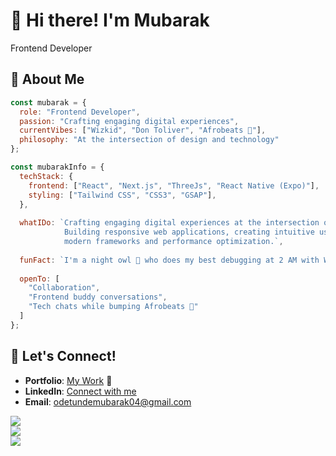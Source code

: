 # 👋 Hi there! I'm Mubarak
Frontend Developer

## 🌟 About Me

```javascript
const mubarak = {
  role: "Frontend Developer",
  passion: "Crafting engaging digital experiences",
  currentVibes: ["Wizkid", "Don Toliver", "Afrobeats 🎵"],
  philosophy: "At the intersection of design and technology"
};
```

```javascript
const mubarakInfo = {
  techStack: {
    frontend: ["React", "Next.js", "ThreeJs", "React Native (Expo)"],
    styling: ["Tailwind CSS", "CSS3", "GSAP"],
  },
  
  whatIDo: `Crafting engaging digital experiences at the intersection of design and technology.
            Building responsive web applications, creating intuitive user interfaces, exploring
            modern frameworks and performance optimization.`,
  
  funFact: `I'm a night owl 🦉 who does my best debugging at 2 AM with Wizkid and Don Toliver keeping me company 🎵`,
  
  openTo: [
    "Collaboration", 
    "Frontend buddy conversations", 
    "Tech chats while bumping Afrobeats 🎵"
  ]
};
```

## 🤝 Let's Connect!

- **Portfolio**: [My Work](https://mubarakodetunde-portfolio.netlify.app/) 🚧
- **LinkedIn**: [Connect with me](https://www.linkedin.com/in/mubarak-odetunde-258494236/)
- **Email**: odetundemubarak04@gmail.com

![](https://github-readme-stats.vercel.app/api?username=blackingg&theme=dark&hide_border=false&include_all_commits=false&count_private=true)<br/>
![](https://github-readme-streak-stats.herokuapp.com/?user=blackingg&theme=dark&hide_border=false)<br/>
![](https://github-readme-stats.vercel.app/api/top-langs/?username=blackingg&theme=dark&hide_border=false&include_all_commits=false&count_private=true&layout=compact)